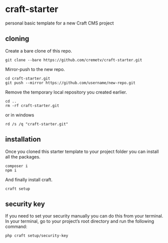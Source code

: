 # craft-starter
personal basic template for a new Craft CMS project

## cloning
Create a bare clone of this repo.
```
git clone --bare https://github.com/cremetv/craft-starter.git
```
Mirror-push to the new repo.
```
cd craft-starter.git
git push --mirror https://github.com/username/new-repo.git
```
Remove the temporary local repository you created earlier.
```
cd ..
rm -rf craft-starter.git
```
or in windows
```
rd /s /q "craft-starter.git"
```

## installation
Once you cloned this starter template to your project folder you can install all the packages.
```
composer i
npm i
```
And finally install craft.
```
craft setup
```

## security key
If you need to set your security manually you can do this from your terminal.\
In your terminal, go to your project’s root directory and run the following command:
```
php craft setup/security-key
```
